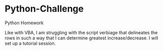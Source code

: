 # Python-Challenge
Python Homework

Like with VBA, I am struggling with the script verbiage that delineates the rows in such a way that I can determine greatest increase/decrease. I will set up a tutorial session.




